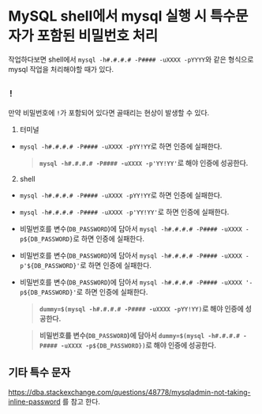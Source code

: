 # MySQL shell에서 mysql 실행 시 특수문자가 포함된 비밀번호 처리

작업하다보면 shell에서 `mysql -h#.#.#.# -P#### -uXXXX -pYYYY`와 같은 형식으로 mysql 작업을 처리해야할 때가 있다.

## `!`

만약 비밀번호에 `!`가 포함되어 있다면 골때리는 현상이 발생할 수 있다.

1. 터미널

- `mysql -h#.#.#.# -P#### -uXXXX -pYY!YY`로 하면 인증에 실패한다.

    > **`mysql -h#.#.#.# -P#### -uXXXX -p'YY!YY'`로 해야 인증에 성공한다.**

2. shell

- `mysql -h#.#.#.# -P#### -uXXXX -pYY!YY`로 하면 인증에 실패한다.

- `mysql -h#.#.#.# -P#### -uXXXX -p'YY!YY'`로 하면 인증에 실패한다.

- 비밀번호를 변수(`DB_PASSWORD`)에 담아서 `mysql -h#.#.#.# -P#### -uXXXX -p${DB_PASSWORD}`로 하면 인증에 실패한다.

- 비밀번호를 변수(`DB_PASSWORD`)에 담아서 `mysql -h#.#.#.# -P#### -uXXXX -p'${DB_PASSWORD}'`로 하면 인증에 실패한다.

- 비밀번호를 변수(`DB_PASSWORD`)에 담아서 `mysql -h#.#.#.# -P#### -uXXXX '-p${DB_PASSWORD}'`로 하면 인증에 실패한다.

    > **`dummy=$(mysql -h#.#.#.# -P#### -uXXXX -pYY!YY)`로 해야 인증에 성공한다.**
    
    > **비밀번호를 변수(`DB_PASSWORD`)에 담아서 `dummy=$(mysql -h#.#.#.# -P#### -uXXXX -p${DB_PASSWORD})`로 해야 인증에 성공한다.**


## 기타 특수 문자

https://dba.stackexchange.com/questions/48778/mysqladmin-not-taking-inline-password 를 참고 한다.
